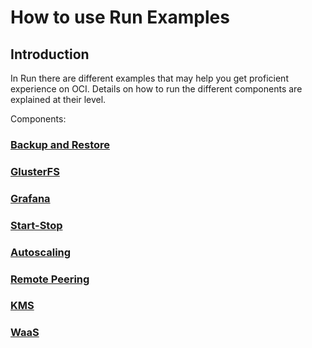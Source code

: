 # How to use Run Examples

## Introduction

In Run there are different examples that may help you get proficient experience on OCI.
Details on how to run the different components are explained at their level.

Components:
### [Backup and Restore](https://github.com/oracle/learning-library/blob/master/solutions-library/infrastructure-automation/thunder/examples/run/backup-restore/backup-restore.md)
### [GlusterFS](https://github.com/oracle/learning-library/blob/master/solutions-library/infrastructure-automation/thunder/examples/run/glusterfs/glusterfs.md)
### [Grafana](https://github.com/oracle/learning-library/blob/master/solutions-library/infrastructure-automation/thunder/examples/run/grafana/grafana.md)
### [Start-Stop](https://github.com/oracle/learning-library/blob/master/solutions-library/infrastructure-automation/thunder/examples/run/start-stop/start-stop.md)
### [Autoscaling](https://github.com/oracle/learning-library/blob/master/solutions-library/infrastructure-automation/thunder/examples/run/asg/asg.md)
### [Remote Peering](https://github.com/oracle/learning-library/blob/master/solutions-library/infrastructure-automation/thunder/examples/run/remote-peering/remote-peering.md)
### [KMS](https://github.com/oracle/learning-library/blob/master/solutions-library/infrastructure-automation/thunder/examples/run/kms/kms.md)
### [WaaS](https://github.com/oracle/learning-library/blob/master/solutions-library/infrastructure-automation/thunder/examples/run/waas/waas.md)